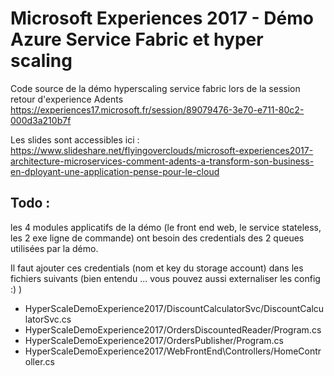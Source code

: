 # Microsoft Experiences 2017 - Démo Azure Service Fabric et hyper scaling
Code source de la démo hyperscaling service fabric lors de la session retour d'experience Adents
https://experiences17.microsoft.fr/session/89079476-3e70-e711-80c2-000d3a210b7f

Les slides sont accessibles ici : https://www.slideshare.net/flyingoverclouds/microsoft-experiences2017-architecture-microservices-comment-adents-a-transform-son-business-en-dployant-une-application-pense-pour-le-cloud 
    

## Todo :
  les 4 modules applicatifs de la démo (le front end web, le service stateless, les 2 exe ligne de commande) ont besoin des credentials des 2 queues utilisées par la démo.
  
  Il faut ajouter ces credentials (nom et key du storage account) dans les fichiers suivants 
  (bien entendu ... vous pouvez aussi externaliser les config :) )
  
  * HyperScaleDemoExperience2017/DiscountCalculatorSvc/DiscountCalculatorSvc.cs
  * HyperScaleDemoExperience2017/OrdersDiscountedReader/Program.cs
  * HyperScaleDemoExperience2017/OrdersPublisher/Program.cs
  * HyperScaleDemoExperience2017/WebFrontEnd\Controllers/HomeController.cs

